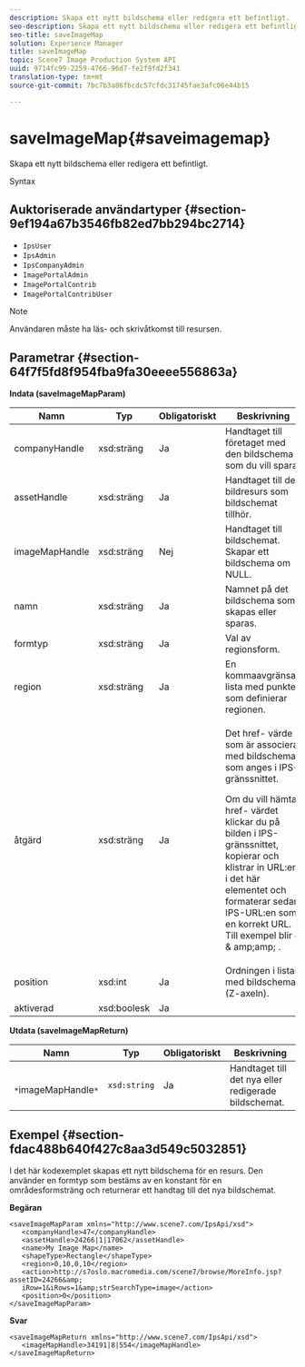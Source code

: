 ```yaml
---
description: Skapa ett nytt bildschema eller redigera ett befintligt.
seo-description: Skapa ett nytt bildschema eller redigera ett befintligt.
seo-title: saveImageMap
solution: Experience Manager
title: saveImageMap
topic: Scene7 Image Production System API
uuid: 9714fc99-2259-4766-96d7-fe2f9fd2f341
translation-type: tm+mt
source-git-commit: 7bc7b3a86fbcdc57cfdc31745fae3afc06e44b15

---
```



# saveImageMap{#saveimagemap}

Skapa ett nytt bildschema eller redigera ett befintligt.

Syntax

## Auktoriserade användartyper {#section-9ef194a67b3546fb82ed7bb294bc2714}

* `IpsUser`
* `IpsAdmin`
* `IpsCompanyAdmin`
* `ImagePortalAdmin`
* `ImagePortalContrib`
* `ImagePortalContribUser`

>[!NOTE]
>
>Användaren måste ha läs- och skrivåtkomst till resursen.

## Parametrar {#section-64f7f5fd8f954fba9fa30eeee556863a}

**Indata (saveImageMapParam)**

<table id="table_49649036F46941D2B1F28515674E533B"> 
 <thead> 
  <tr> 
   <th colname="col1" class="entry"> Namn </th> 
   <th colname="col2" class="entry"> Typ </th> 
   <th colname="col3" class="entry"> Obligatoriskt </th> 
   <th colname="col4" class="entry"> Beskrivning </th> 
  </tr> 
 </thead>
 <tbody> 
  <tr> 
   <td colname="col1"> <span class="codeph"> <span class="varname"> companyHandle </span></span> </td> 
   <td colname="col2"> <span class="codeph"> xsd:sträng </span> </td> 
   <td colname="col3"> Ja </td> 
   <td colname="col4"> Handtaget till företaget med den bildschema som du vill spara. </td> 
  </tr> 
  <tr> 
   <td colname="col1"> <span class="codeph"> <span class="varname"> assetHandle </span></span> </td> 
   <td colname="col2"> <span class="codeph"> xsd:sträng </span> </td> 
   <td colname="col3"> Ja </td> 
   <td colname="col4"> Handtaget till den bildresurs som bildschemat tillhör. </td> 
  </tr> 
  <tr> 
   <td colname="col1"> <span class="codeph"> <span class="varname"> imageMapHandle </span></span> </td> 
   <td colname="col2"> <span class="codeph"> xsd:sträng </span> </td> 
   <td colname="col3"> Nej </td> 
   <td colname="col4"> Handtaget till bildschemat. Skapar ett bildschema om NULL. </td> 
  </tr> 
  <tr> 
   <td colname="col1"> <span class="codeph"> <span class="varname"> namn </span></span> </td> 
   <td colname="col2"> <span class="codeph"> xsd:sträng </span> </td> 
   <td colname="col3"> Ja </td> 
   <td colname="col4"> Namnet på det bildschema som skapas eller sparas. </td> 
  </tr> 
  <tr> 
   <td colname="col1"> <span class="codeph"> <span class="varname"> formtyp </span></span> </td> 
   <td colname="col2"> <span class="codeph"> xsd:sträng </span> </td> 
   <td colname="col3"> Ja </td> 
   <td colname="col4"> Val av regionsform. </td> 
  </tr> 
  <tr> 
   <td colname="col1"> <span class="codeph"> <span class="varname"> region </span></span> </td> 
   <td colname="col2"> <span class="codeph"> xsd:sträng </span> </td> 
   <td colname="col3"> Ja </td> 
   <td colname="col4"> En kommaavgränsad lista med punkter som definierar regionen. </td> 
  </tr> 
  <tr> 
   <td colname="col1"> <span class="codeph"> <span class="varname"> åtgärd </span></span> </td> 
   <td colname="col2"> <span class="codeph"> xsd:sträng </span> </td> 
   <td colname="col3"> Ja </td> 
   <td colname="col4"> <p>Det <span class="codeph"> href- </span> värde som är associerat med bildschemat som anges i IPS-gränssnittet. </p> <p>Om du vill hämta <span class="codeph"> href- </span> värdet klickar du på bilden i IPS-gränssnittet, kopierar och klistrar in URL:en i det här elementet och formaterar sedan IPS-URL:en som en korrekt URL. Till exempel blir <span class="codeph"> &amp; </span> &amp; <span class="codeph"> amp;amp; </span>. </p> </td> 
  </tr> 
  <tr> 
   <td colname="col1"> <span class="codeph"> <span class="varname"> position </span></span> </td> 
   <td colname="col2"> <span class="codeph"> xsd:int </span> </td> 
   <td colname="col3"> Ja </td> 
   <td colname="col4"> Ordningen i listan med bildscheman (Z-axeln). </td> 
  </tr> 
  <tr> 
   <td colname="col1"> <span class="codeph"> <span class="varname"> aktiverad </span></span> </td> 
   <td colname="col2"> <span class="codeph"> xsd:boolesk </span> </td> 
   <td colname="col3"> Ja </td> 
   <td colname="col4"></td> 
  </tr> 
 </tbody> 
</table>

**Utdata (saveImageMapReturn)**

| Namn | Typ | Obligatoriskt | Beskrivning |
|---|---|---|---|
| ` *`imageMapHandle`*` | `xsd:string` | Ja | Handtaget till det nya eller redigerade bildschemat. |

## Exempel {#section-fdac488b640f427c8aa3d549c5032851}

I det här kodexemplet skapas ett nytt bildschema för en resurs. Den använder en formtyp som bestäms av en konstant för en områdesformsträng och returnerar ett handtag till det nya bildschemat.

**Begäran**

```
<saveImageMapParam xmlns="http://www.scene7.com/IpsApi/xsd"> 
   <companyHandle>47</companyHandle> 
   <assetHandle>24266|1|17062</assetHandle> 
   <name>My Image Map</name> 
   <shapeType>Rectangle</shapeType> 
   <region>0,10,0,10</region> 
   <action>http://s7oslo.macromedia.com/scene7/browse/MoreInfo.jsp?assetID=24266&amp; 
   iRow=1&iRows=1&amp;strSearchType=image</action> 
   <position>0</position> 
</saveImageMapParam>
```

**Svar**

```
<saveImageMapReturn xmlns="http://www.scene7.com/IpsApi/xsd"> 
   <imageMapHandle>34191|8|554</imageMapHandle> 
</saveImageMapReturn>
```


